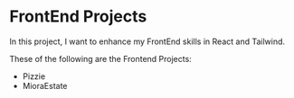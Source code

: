 # FrontEnd Projects

In this project, I want to enhance my FrontEnd skills in React and Tailwind.

These of the following are the Frontend Projects:

- Pizzie
- MioraEstate
